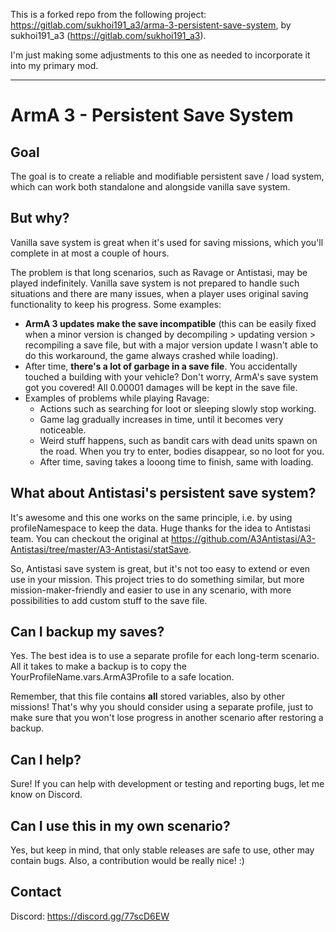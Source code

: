 This is a forked repo from the following project: https://gitlab.com/sukhoi191_a3/arma-3-persistent-save-system, by sukhoi191_a3 (https://gitlab.com/sukhoi191_a3).

I'm just making some adjustments to this one as needed to incorporate it into my primary mod.

--------------------------------------


# ArmA 3 - Persistent Save System

## Goal

The goal is to create a reliable and modifiable persistent save / load system, which can work both standalone and alongside vanilla save system.

## But why?

Vanilla save system is great when it's used for saving missions, which you'll complete in at most a couple of hours.

The problem is that long scenarios, such as Ravage or Antistasi, may be played indefinitely. Vanilla save system is not prepared to handle such situations and there are many issues, when a player uses original saving functionality to keep his progress. Some examples:

- **ArmA 3 updates make the save incompatible** (this can be easily fixed when a minor version is changed by decompiling > updating version > recompiling a save file, but with a major version update I wasn't able to do this workaround, the game always crashed while loading).
- After time, **there's a lot of garbage in a save file**. You accidentally touched a building with your vehicle? Don't worry, ArmA's save system got you covered! All 0.00001 damages will be kept in the save file.
- Examples of problems while playing Ravage:
  - Actions such as searching for loot or sleeping slowly stop working.
  - Game lag gradually increases in time, until it becomes very noticeable.
  - Weird stuff happens, such as bandit cars with dead units spawn on the road. When you try to enter, bodies disappear, so no loot for you.
  - After time, saving takes a looong time to finish, same with loading.

## What about Antistasi's persistent save system?

It's awesome and this one works on the same principle, i.e. by using profileNamespace to keep the data. Huge thanks for the idea to Antistasi team. You can checkout the original at https://github.com/A3Antistasi/A3-Antistasi/tree/master/A3-Antistasi/statSave.

So, Antistasi save system is great, but it's not too easy to extend or even use in your mission. This project tries to do something similar, but more mission-maker-friendly and easier to use in any scenario, with more possibilities to add custom stuff to the save file.

## Can I backup my saves?

Yes. The best idea is to use a separate profile for each long-term scenario. All it takes to make a backup is to copy the YourProfileName.vars.ArmA3Profile to a safe location.

Remember, that this file contains **all** stored variables, also by other missions! That's why you should consider using a separate profile, just to make sure that you won't lose progress in another scenario after restoring a backup.

## Can I help?

Sure! If you can help with development or testing and reporting bugs, let me know on Discord.

## Can I use this in my own scenario?

Yes, but keep in mind, that only stable releases are safe to use, other may contain bugs. Also, a contribution would be really nice! :)

## Contact

Discord: https://discord.gg/77scD6EW

